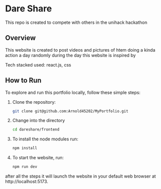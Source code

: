 # Dare Share
This repo is created to compete with others in the unihack hackathon

## Overview
This website is created to post videos and pictures of htem doing a kinda action a day randomly during the day this website is inspired by 

Tech stacked used: react.js, css

## How to Run

To explore and run this portfolio locally, follow these simple steps:

1. Clone the repository:

   ```bash
   git clone git@github.com:Arnold45202/MyPortfolio.git
2. Change into the directory 
   
   ```bash
   cd dareshare/frontend
3. To install the node modules run:

   ```bash
   npm install

4. To start the website, run:

   ```bash
   npm run dev

after all the steps it will launch the website in your default web browser at http://localhost:5173.

